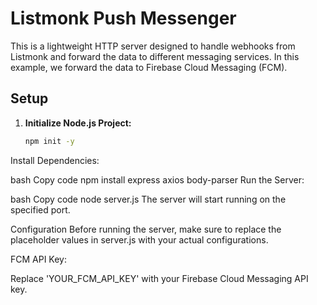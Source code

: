 # Listmonk Push Messenger

This is a lightweight HTTP server designed to handle webhooks from Listmonk and forward the data to different messaging services. In this example, we forward the data to Firebase Cloud Messaging (FCM).

## Setup

1. **Initialize Node.js Project:**
   
   ```bash
   npm init -y
Install Dependencies:

bash
Copy code
npm install express axios body-parser
Run the Server:

bash
Copy code
node server.js
The server will start running on the specified port.

Configuration
Before running the server, make sure to replace the placeholder values in server.js with your actual configurations.

FCM API Key:

Replace 'YOUR_FCM_API_KEY' with your Firebase Cloud Messaging API key.


